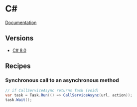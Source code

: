# C#

[Documentation](https://docs.microsoft.com/en-us/dotnet/csharp/)

## Versions

- [C# 8.0](/docs/csharp80.md)

## Recipes

### Synchronous call to an asynchronous method

```csharp
// if CallServiceAsync returns Task (void)
var task = Task.Run(() => CallServiceAsync(url, action));
task.Wait();
```
